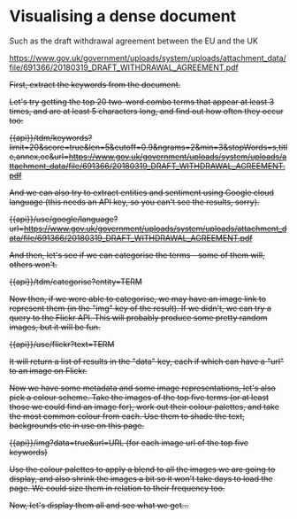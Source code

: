<style>
  body {
    background-attachment: fixed;
    background-position: center;
    background-repeat: no-repeat;
    background-size: cover;
  }
  .jumbotron {
    margin-top:15%;
  }
</style>

<script>
jQuery(document).ready(function() {
  /*$.ajax({
    type: 'GET',
    url: '{{api}}/img?url=https%3A%2F%2Fdev.bebejam.com%2Fstatic%2Fbeach.jpg&w=980&h=780&data=true',
    success: function(colours) {
      $('h2').first().after('<p>' + colours + '</p>');
      $('p').css('color',colours[0]);
      $('h1,h2,h3').css('color',colours[1]);
      $('.cbg').css('background-color',colours[4]);
    }
  });*/

  //var noddy = {apikey: ''} // need to actually get an API key

  var colours = [];
  var colouring = 0;
  var bg = false;

  var draw = function(kwd) {
    if (bg === false) {
      bg = true;
      $('body').css('background-image','url({{api}}/img?h=800&w=800&saturate=5&url=' + kwd.img + ')');
    } else {
      // could use tf to scale in some way
      $('#pics').append('<img alt="' + kwd.term + ' (' +kwd.tf + ')" title="' + kwd.term + ' (' +kwd.tf + ')" src="{{api}}/img?h=200&saturate=5&url=' + kwd.img + '">');
      // how to fit across the page? need a tidy boxing technique, or a nice messy layout
    }
  }

  var drawer = function(kwd) {
    // once we have all the keywords, draw them in some cool way...
    if (colouring < 3) {
      // try to get some colour data points from the first five images we get
      if (kwd.img) {
        colouring += 1;
        $.ajax({
          type: 'GET',
          url: '{{api}}/img?data=true&url=' + kwd.img,
          colno: colouring-1,
          dkwd: kwd,
          success: function(info) {
            var biggest = info.colours.pop();
            colours[this.colno] = biggest.hex
            draw(this.dkwd);
          }
        });
      }
    } else {
      $('.jumbotron').css('background-color',colours[0]);
      //$('#pics').css('background-color',colours[2]);
      draw(kwd);
    }
  }

  var keywords = [];
  var getk = function() {
    if (keywords.length === 0) return;
    var kwd = keywords.shift();
    $.ajax({
      type: 'GET',
      url: '{{api}}/tdm/categorise?entity=' + kwd.term,
      ckwd: kwd,
      success: function(cat) {
        // see if there is anything useful in the language lookup, or just use it instead
        // if we get a document sentiment, perhaps that can be used for colouring the palette
        if (cat.img) {
          this.ckwd.img = cat.img;
          drawer(this.ckwd);
          if (keywords.length) getk();
        } else {
          $.ajax({
            type: 'GET',
            url: '{{api}}/use/flickr?text=' + this.ckwd.term,
            ekwd: this.ckwd,
            success: function(flick) {
              try { this.ekwd.img = flick.data[0].url; } catch(err) {}
              drawer(this.ekwd);
              if (keywords.length) getk();
            }
          })
        }
      }
    })
  }

  var run = function() {
    $.ajax({
      type: 'GET',
      //  url: 'https://dev.api.cottagelabs.com/use/google/language?apikey=' + noddy.apikey + '&url=https://www.gov.uk/government/uploads/system/uploads/attachment_data/file/691366/20180319_DRAFT_WITHDRAWAL_AGREEMENT.pdf',
      url: '{{api}}/tdm/keywords?limit=40&score=true&len=5&cutoff=0.9&ngrams=2&min=3&stopWords=s,l,title,annex,ec&url=https://www.gov.uk/government/uploads/system/uploads/attachment_data/file/691366/20180319_DRAFT_WITHDRAWAL_AGREEMENT.pdf',
      success: function(kwds) {
        for ( k in kwds ) {
          keywords.push(kwds[k]);
        }
        getk();
      }
    });
  }

  // trigger run() once the apikey is known, look for it on query param, and/or have an input box
  /*if (window.location.href.indexOf('apikey=') !== -1) {
    noddy.apikey = window.location.href.split('apikey=')[1];
    run();
  }*/
  run();

});
</script>

<READER>

<M>

<H>

# Visualising a dense document

Such as the draft withdrawal agreement between the EU and the UK

https://www.gov.uk/government/uploads/system/uploads/attachment_data/file/691366/20180319_DRAFT_WITHDRAWAL_AGREEMENT.pdf

<E>

<S>

<M>

First, extract the keywords from the document.

Let's try getting the top 20 two-word combo terms that appear at least 3 times, and are at least 5 characters long, and find out
how often they occur too:

{{api}}/tdm/keywords?limit=20&score=true&len=5&cutoff=0.9&ngrams=2&min=3&stopWords=s,title,annex,ec&url=https://www.gov.uk/government/uploads/system/uploads/attachment_data/file/691366/20180319_DRAFT_WITHDRAWAL_AGREEMENT.pdf

And we can also try to extract entities and sentiment using Google cloud language (this needs an API key, so you can't see the results, sorry).

{{api}}/use/google/language?url=https://www.gov.uk/government/uploads/system/uploads/attachment_data/file/691366/20180319_DRAFT_WITHDRAWAL_AGREEMENT.pdf

And then, let's see if we can categorise the terms - some of them will, others won't.

{{api}}/tdm/categorise?entity=TERM

Now then, if we were able to categorise, we may have an image link to represent them (in the "img" key of the result).
If we didn't, we can try a query to the Flickr API. This will probably produce some
pretty random images, but it will be fun.

{{api}}/use/flickr?text=TERM

It will return a list of results in the "data" key, each if which can have a "url"
to an image on Flickr.

Now we have some metadata and some image representations, let's also pick a colour scheme.
Take the images of the top five terms (or at least those we could find an image for),
work out their colour palettes, and take the most common colour from each. Use them
to shade the text, backgrounds etc in use on this page.

{{api}}/img?data=true&url=URL (for each image url of the top five keywords)

Use the colour palettes to apply a blend to all the images we are going to display,
and also shrink the images a bit so it won't take days to load the page. We could
size them in relation to their frequency too.

Now, let's display them all and see what we get...

<F>

<div id="pics" style="width:100%;min-height:600px;"></div>